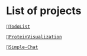 # List of projects
<code>📝[TodoList](https://github.com/SharpDevOps10/TodoList)</code>

<code>🧬[ProteinVisualization](https://github.com/SharpDevOps10/Protein-Visualization.Coursework)</code>

<code>💬[Simple-Chat](https://github.com/SharpDevOps10/Simple-Chat)</code>
